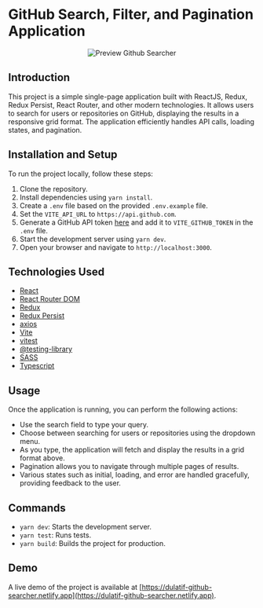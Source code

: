 # GitHub Search, Filter, and Pagination Application

<p align="center">
  <img src="https://i.ibb.co.com/mSdd6DQ/github-sercher-ss.png" alt="Preview Github Searcher" />
</p>

## Introduction

This project is a simple single-page application built with ReactJS, Redux, Redux Persist, React Router, and other modern technologies. It allows users to search for users or repositories on GitHub, displaying the results in a responsive grid format. The application efficiently handles API calls, loading states, and pagination.

## Installation and Setup

To run the project locally, follow these steps:

1. Clone the repository.
2. Install dependencies using `yarn install`.
3. Create a `.env` file based on the provided `.env.example` file.
4. Set the `VITE_API_URL` to `https://api.github.com`.
5. Generate a GitHub API token [here](https://github.com/settings/tokens) and add it to `VITE_GITHUB_TOKEN` in the `.env` file.
6. Start the development server using `yarn dev`.
7. Open your browser and navigate to `http://localhost:3000`.

## Technologies Used

- [React](https://reactjs.org/)
- [React Router DOM](https://reactrouter.com/)
- [Redux](https://redux.js.org/)
- [Redux Persist](https://github.com/rt2zz/redux-persist)
- [axios](https://axios-http.com/)
- [Vite](https://vitejs.dev/)
- [vitest](https://github.com/dfrankland/vitest)
- [@testing-library](https://testing-library.com/)
- [SASS](https://sass-lang.com/)
- [Typescript](https://www.typescriptlang.org/)

## Usage

Once the application is running, you can perform the following actions:

- Use the search field to type your query.
- Choose between searching for users or repositories using the dropdown menu.
- As you type, the application will fetch and display the results in a grid format above.
- Pagination allows you to navigate through multiple pages of results.
- Various states such as initial, loading, and error are handled gracefully, providing feedback to the user.

## Commands

- `yarn dev`: Starts the development server.
- `yarn test`: Runs tests.
- `yarn build`: Builds the project for production.

## Demo

A live demo of the project is available at [https://dulatif-github-searcher.netlify.app](https://dulatif-github-searcher.netlify.app).
